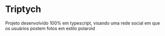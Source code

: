 # Triptych
 Projeto desenvolvido 100% em typescript, visando uma rede social em que os usuários postem fotos em estilo polaroid
